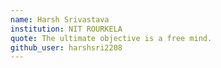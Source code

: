 ```yaml
---
name: Harsh Srivastava
institution: NIT ROURKELA 
quote: The ultimate objective is a free mind.
github_user: harshsri2208
---
```


